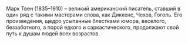 <!--2016-12-17 21:58:02-->
Марк Твен (1835–1910) – великий американский писатель, ставший в один ряд с такими мастерами слова, как Диккенс, Чехов, Гоголь. Его произведения, щедро усыпанные блестками юмора, веселого, беззаботного, а порой едкого и саркастического, продолжают свой путь к душам людей всех возрастов.